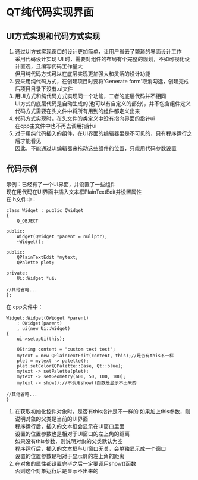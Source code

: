 # QT纯代码实现界面

## UI方式实现和代码方式实现
1. 通过UI方式实现窗口的设计更加简单，让用户省去了繁琐的界面设计工作  
采用代码设计实现 UI 时，需要对组件的布局有个完整的规划，不如可视化设计直观，且编写代码工作量大  
但用纯代码方式可以在底层实现更加强大和灵活的设计功能  
2. 要采用纯代码方式，在创建项目时要将'Generate form'取消勾选，创建完成后项目目录下没有.ui文件  
3. 用UI方式和纯代码方式实现同一个功能，二者的底层代码并不相同  
UI方式的底层代码是自动生成的(也可以有自定义的部分)，并不包含组件定义  
代码方式需要在头文件中将所有用到的组件都定义出来  
4. 代码方式实现时，在头文件的类定义中没有指向界面的指针ui  
在cpp主文件中也不再去调用指针ui  
5. 对于用纯代码插入的组件，在UI界面的编辑器里是不可见的，只有程序运行之后才能看见  
因此，不能通过UI编辑器来拖动这些组件的位置，只能用代码参数设置  

## 代码示例
示例：已经有了一个UI界面，并设置了一些组件  
现在用代码在UI界面中插入文本框PlainTextEdit并设置属性  
在.h文件中：  
```
class Widget : public QWidget
{
    Q_OBJECT

public:
    Widget(QWidget *parent = nullptr);
    ~Widget();

public:
    QPlainTextEdit *mytext;
    QPalette plet;

private:
    Ui::Widget *ui;

//其他省略...
};
```
在.cpp文件中：  
```
Widget::Widget(QWidget *parent)
    : QWidget(parent)
    , ui(new Ui::Widget)
{
    ui->setupUi(this);

    QString content = "custom text test";
    mytext = new QPlainTextEdit(content, this);//是否有this不一样
    plet = mytext -> palette();
    plet.setColor(QPalette::Base, Qt::blue);
    mytext -> setPalette(plet);
    mytext -> setGeometry(600, 50, 100, 100);
    mytext -> show();//不调用show()函数是显示不出来的

//其他省略...
}
```
1. 在获取初始化控件对象时，是否有this指针是不一样的
如果加上this参数，则说明对象的父类是当前的UI界面  
程序运行后，插入的文本框会显示在UI窗口里面  
设置的位置参数也是相对于UI窗口的左上角的距离  
如果没有this参数，则说明对象的父类默认为空  
程序运行后，插入的文本框与UI窗口无关，会单独显示成一个窗口  
设置的位置参数是相对于显示屏的左上角的距离  
2. 在对象的属性都设置完毕之后一定要调用show()函数  
否则这个对象运行后是显示不出来的  